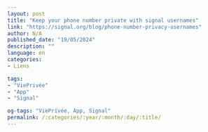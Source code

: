 ```yaml
---
layout: post
title: "Keep your phone number private with signal usernames"
link: "https://signal.org/blog/phone-number-privacy-usernames"
author: N/A
published_date: "19/05/2024"
description: ""
language: en
categories:
- Liens

tags:
- "ViePrivée"
- "App"
- "Signal"

og-tags: "ViePrivée, App, Signal"
permalink: /:categories/:year/:month/:day/:title/
---
```

